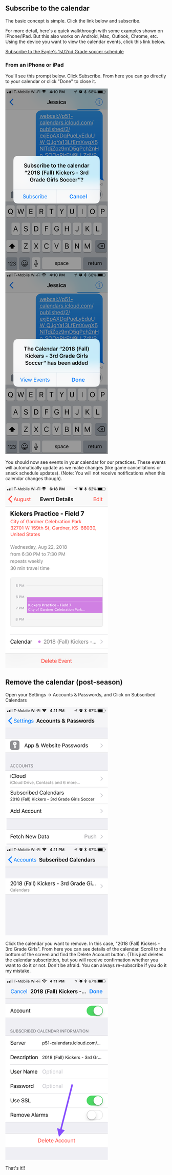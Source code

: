 ## Subscribe to the calendar

The basic concept is simple. Click the link below and subscribe.

For more detail, here's a quick walkthrough with some examples shown on iPhone/iPad. But this also works on Android, Mac, Outlook, Chrome, etc. Using the device you want to view the calendar events, click this link below.

<a href="webcal://p51-calendars.icloud.com/published/2/GZci66ejWn6QOZvoiaBEHWEkt5IgDaazrHYXi045aKbJUgXaD8oVrwXbXQ3Kxo9hBfiF9L7656mekG6UCCEFSt-8_obzyNelEbQrh8rX18M">Subscribe to the Eagle's 1st/2nd Grade soccer schedule</a>

### From an iPhone or iPad
You'll see this prompt below. Click Subscribe. From here you can go directly to your calendar or click "Done" to close it.

<img width="320" src="/assets/ios-subscribe-1.png" alt="Subscribe to calendar"/>

<img width="320" src="/assets/ios-subscribe-2.png" alt="View events or done"/>

You should now see events in your calendar for our practices. These events will automatically update as we make changes (like game cancellations or snack schedule updates). (Note: You will not receive notifications when this calendar changes though).

<img width="320" src="/assets/cal-sample.png" alt="View events or done"/>

## Remove the calendar (post-season)

Open your Settings -> Accounts & Passwords, and Click on Subscribed Calendars

<img width="320" src="/assets/ios-remove-1.png" alt="Accounts & Passwords"/>

<img width="320" src="/assets/ios-remove-2.png" alt="Subscribed calendars list"/>

Click the calendar you want to remove. In this case, "2018 (Fall) Kickers - 3rd Grade Girls". From here you can see details of the calendar. Scroll to the bottom of the screen and find the Delete Account button. (This just deletes the calendar subscription, but you will receive confirmation whether you want to do it or not. Don't be afraid. You can always re-subscribe if you do it my mistake.

<img width="320" src="/assets/ios-remove-3.png" alt="Calendar details."/>

That's it!!
